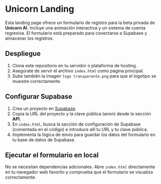 # Unicorn Landing

Esta landing page ofrece un formulario de registro para la beta privada de **Unicorn AI**. Incluye una animación interactiva y un sistema de cuenta regresiva. El formulario está preparado para conectarse a Supabase y almacenar los registros.

## Despliegue

1. Clona este repositorio en tu servidor o plataforma de hosting.
2. Asegúrate de servir el archivo `index.html` como página principal.
3. Sube también la imagen `logo transparente.png` para que el logotipo se muestre correctamente.

## Configurar Supabase

1. Crea un proyecto en [Supabase](https://supabase.com/).
2. Copia la URL del proyecto y la clave pública (anon) desde la sección **API**.
3. En `index.html`, busca la sección de configuración de Supabase (comentada en el código) e introduce allí tu URL y tu clave pública.
4. Implementa la lógica de envío para guardar los datos del formulario en tu base de datos de Supabase.

## Ejecutar el formulario en local

No se necesitan dependencias adicionales. Abre `index.html` directamente en tu navegador web favorito y comprueba que el formulario se visualiza correctamente.
